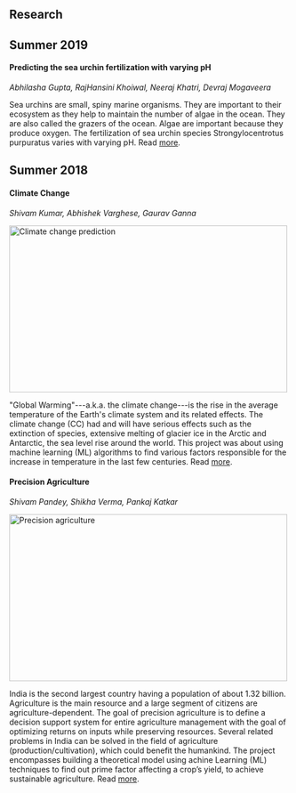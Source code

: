 ## Research 




**Summer 2019** 
---------------

#### Predicting the sea urchin fertilization with varying pH 

*Abhilasha Gupta, RajHansini Khoiwal, Neeraj Khatri, Devraj Mogaveera* 

Sea urchins are small, spiny marine organisms. They are important to their ecosystem as they help to maintain the number of algae in the ocean. They are also called the grazers of the ocean. Algae are important because they produce oxygen. The fertilization of sea urchin species Strongylocentrotus purpuratus varies with varying pH. Read [more](https://medium.com/@iitgoa.ml/predicting-the-sea-urchin-fertilization-with-varying-ph-87013cf393f4). 



**Summer 2018** 
---------------

#### Climate Change 

*Shivam Kumar, Abhishek Varghese, Gaurav Ganna*

<img src="https://iitgoa-ml.github.io/research/projects/climate-change/poster.png" class="img-fluid rounded" alt="Climate change prediction" width="500" height="300">

"Global Warming"---a.k.a. the climate change---is the rise in the average temperature of the Earth's climate system and its related effects. The climate change (CC) had and will have serious effects such as the extinction of species, extensive melting of glacier ice in the Arctic and Antarctic, the sea level rise around the world. This project was about using machine learning (ML) algorithms to find various factors responsible for the increase in temperature in the last few centuries. Read [more](https://iitgoa-ml.github.io/research/projects/climate-change/). 


#### Precision Agriculture

*Shivam Pandey, Shikha Verma, Pankaj Katkar*

<img src="https://iitgoa-ml.github.io/research/projects/precision-agriculture/poster.png" class= "img-fluid rounded" alt="Precision agriculture" width="500" height="300">

India is the second largest country having a population of about 1.32 billion. Agriculture is the main resource and a large segment of citizens are agriculture-dependent. The goal of precision agriculture is to define a decision support system for entire agriculture management with the goal of optimizing returns on inputs while preserving resources. Several related problems in India can be solved in the field of agriculture (production/cultivation), which could benefit the humankind. The project encompasses building a theoretical model using achine Learning (ML) techniques to find out prime factor affecting a crop’s yield, to achieve sustainable agriculture. Read [more](https://iitgoa-ml.github.io/research/projects/precision-agriculture/). 





